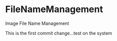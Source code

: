 # FileNameManagement
Image File Name Management

This is the first commit change...test on the system
